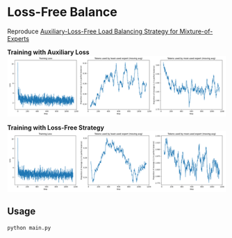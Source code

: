 # Loss-Free Balance

Reproduce [Auxiliary-Loss-Free Load Balancing Strategy for Mixture-of-Experts](https://arxiv.org/abs/2408.15664)

**Training with Auxiliary Loss**
![](/training_metrics_aux_loss.png)

**Training with Loss-Free Strategy**
![](/training_metrics_original.png)

## Usage

```
python main.py
```
